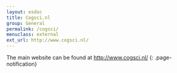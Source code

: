 ```yaml
---
layout: osdoc
title: Cogsci.nl
group: General
permalink: /cogsci/
menuclass: external
ext_url: http://www.cogsci.nl/
---
```


The main website can be found at <http://www.cogsci.nl/>
{: .page-notification}

